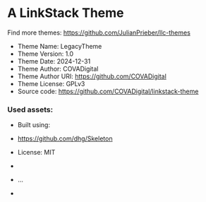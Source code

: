 # A LinkStack Theme
Find more themes: https://github.com/JulianPrieber/llc-themes
                                                                                                                                                                         
*	Theme Name: LegacyTheme
*	Theme Version: 1.0
*	Theme Date: 2024-12-31
*	Theme Author: COVADigital
*	Theme Author URI: https://github.com/COVADigital
*	Theme License: GPLv3
*	Source code: https://github.com/COVADigital/linkstack-theme


### Used assets:
* Built using:
* https://github.com/dhg/Skeleton
* License: MIT

*
* ...
*
